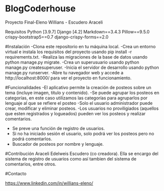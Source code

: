 # BlogCoderhouse
 Proyecto Final-Eleno Willians - Escudero Araceli




Requisitos
Python [3.9.7]
Django [4.2]
Markdown==3.4.3
Pillow==9.5.0
crispy-bootstrap5==0.7
django-crispy-forms==2.0

#Instalación
-Clona este repositorio en tu máquina local.
-Crea un entorno virtual e instala los requisitos del proyecto usando pip install -r requirements.txt.
-Realiza las migraciones de la base de datos usando python manage.py migrate.
-Crea un superusuario usando python manage.py createsuperuser.
-Inicia el servidor de desarrollo usando python manage.py runserver.
-Abre tu navegador web y accede a http://localhost:8000/ para ver el proyecto en funcionamiento.

#Funcionalidades
-El aplicativo permite la creación de posteos sobre un tema (incluye imagen, titulo y contenido).
-Se puede agrupar los posteos en categorías, en este caso utilizamos las categorías para agruparlos por lenguaje al que se refiere el posteo
-Solo el usuario administrador puede crear, modificar y eliminar posteos.
-Los usuarios no proviligiados (aquellos que esten registrados y logueados) pueden ver los posteos y realizar comentarios.
- Se preve una función de registro de usuarios.
- Si no ha iniciado sesión el usuario, solo podrá ver los posteos pero no podrá comentarlos.
- Buscador de posteos por nombre y lenguaje.

#Contribución
Araceli Edelweis Escudero (co creadora). Ella se encargo del sistema de registro de usuarios como así tambien del sistema de comentarios, entre otros.

#Contacto

https://www.linkedin.com/in/willians-eleno/
